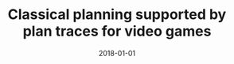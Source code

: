 ---
# Documentation: https://wowchemy.com/docs/managing-content/

title: Classical planning supported by plan traces for video games
subtitle: ''
summary: ''
authors:
- Bartłomiej J. Dzieńkowski
tags: []
categories: []
date: '2018-01-01'
lastmod: 2022-10-07T05:06:02Z
featured: false
draft: false

# Featured image
# To use, add an image named `featured.jpg/png` to your page's folder.
# Focal points: Smart, Center, TopLeft, Top, TopRight, Left, Right, BottomLeft, Bottom, BottomRight.
image:
  caption: ''
  focal_point: ''
  preview_only: false

# Projects (optional).
#   Associate this post with one or more of your projects.
#   Simply enter your project's folder or file name without extension.
#   E.g. `projects = ["internal-project"]` references `content/project/deep-learning/index.md`.
#   Otherwise, set `projects = []`.
projects: []
publishDate: '2022-10-07T05:06:01.194041Z'
publication_types:
- '7'
abstract: ''
publication: ''
links:
- name: URL
  url: http://www.dbc.wroc.pl/publication/45209
---